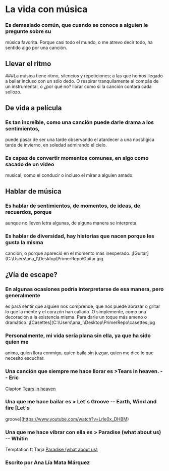 # La vida con música

### Es demasiado común, que cuando se conoce a alguien le pregunte sobre su
música favorita. Porque casi todo el mundo, o me atrevo decir todo, ha sentido
algo por una canción. 

## **Llevar el ritmo**
###La música tiene ritmo, silencios y repeticiones; a las que hemos llegado a
bailar incluso con un sólo dedo. O respirar tranquilamente al compás de un
instrumental, o ¿por qué no? llorar como si la canción contara cada sollozo. 

## **De vida a película**
### Es tan increíble, como una canción puede darle drama a los sentimientos,
puede pasar de ser una tarde observando el atardecer a una nostálgica tarde de
invierno, en soledad admirando el cielo. 
### Es capaz de convertir momentos comunes, en algo como sacado de un video
musical, como el conducir o incluso el mirar a alguien amado. 

## **Hablar de música**
### Es hablar de sentimientos, de momentos, de ideas, de recuerdos, porque
aunque no lleven letra algunas, de alguna manera se interpreta. 
### Es hablar de diversidad, hay historias que nacen porque les gusta la misma
canción, o porque apareció en el momento más inesperado. 
¡[Guitar](C:\Users\ana_l\Desktop\PrimerRepo\Guitar.jpg

## **¿Vía de escape?**
### En algunas ocasiones podría interpretarse de esa manera, pero generalmente
es para sentir que alguien nos comprende, que nos puede abrazar o gritar lo
que la mente y el corazón han callado. 
O simplemente, como una decoración a la existencia misma. Para darle un toque
más ameno o dramático. 
¡[Casettes](C:\Users\ana_l\Desktop\PrimerRepo\casettes.jpg

### Personalmente, mi vida sería plana sin ella, ya que ha sido quien me
anima, quien llora conmigo, quien baila sin juzgar, quien me dice lo que
necesito escuchar. 

### Una canción que siempre me hace llorar es >Tears in heaven. -- Eric
Clapton [Tears in heaven](https://www.youtube.com/watch?v=VVqXLXMch9g)
### Una que me hace bailar es > Let´s Groove -- Earth, Wind and fire [Let´s
groove](https://www.youtube.com/watch?v=Lrle0x_DHBM)
### Una que me hace vibrar con ella es > Paradise (what about us) -- Whitin
Temptation ft Tarja [Paradise (what about
us)](https://www.youtube.com/watch?v=Dy6MpsDPKts) 

### Escrito por Ana Lía Mata Márquez
